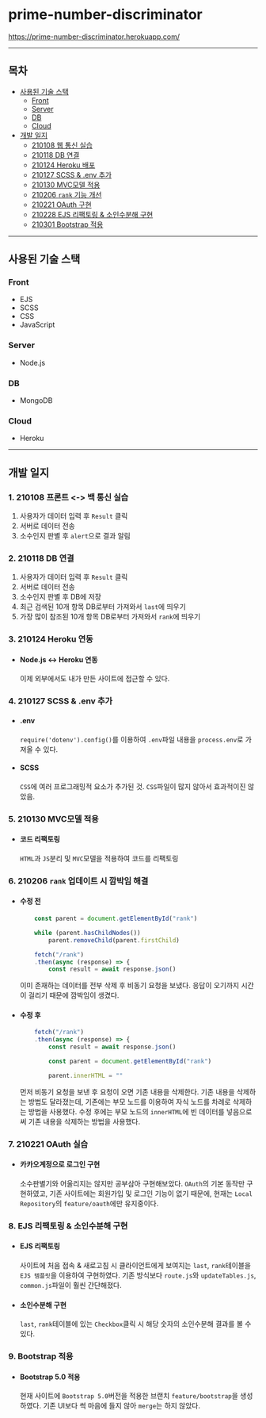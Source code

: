# prime-number-discriminator

https://prime-number-discriminator.herokuapp.com/

<hr>

## 목차
- [사용된 기술 스택](#사용된-기술-스택)
    - [Front](#front)
    - [Server](#server)
    - [DB](#db)
    - [Cloud](#cloud)
- [개발 일지](#개발-일지)
    - [210108 웹 통신 실습](#1-210108-프론트---백-통신-실습)
    - [210118 DB 연결](#2-210118-db-연결)
    - [210124 Heroku 배포](#3-210124-heroku-연동)
    - [210127 SCSS & .env 추가](#4-210127-scss--env-추가)
    - [210130 MVC모델 적용](#5-210130-mvc모델-적용)
    - [210206 `rank` 기능 개선](#6-210206-rank-업데이트-시-깜박임-해결)
    - [210221 OAuth 구현](#7-210221-oauth-실습)
    - [210228 EJS 리팩토링 & 소인수분해 구현](#8-ejs-리팩토링--소인수분해-구현)
    - [210301 Bootstrap 적용](#9-bootstrap-적용)

<hr>

## 사용된 기술 스택

### Front
- EJS
- SCSS
- CSS
- JavaScript

### Server
- Node.js

### DB
- MongoDB

### Cloud
- Heroku

<hr>

## 개발 일지

### 1. 210108 프론트 <-> 백 통신 실습
1. 사용자가 데이터 입력 후 `Result` 클릭
2. 서버로 데이터 전송
3. 소수인지 판별 후 `alert`으로 결과 알림

### 2. 210118 DB 연결
1. 사용자가 데이터 입력 후 `Result` 클릭
2. 서버로 데이터 전송
3. 소수인지 판별 후 DB에 저장
4. 최근 검색된 10개 항목 DB로부터 가져와서 `last`에 띄우기
5. 가장 많이 참조된 10개 항목 DB로부터 가져와서 `rank`에 띄우기

### 3. 210124 Heroku 연동
- #### Node.js <-> Heroku 연동
    이제 외부에서도 내가 만든 사이트에 접근할 수 있다.

### 4. 210127 SCSS & .env 추가
- #### .env
    `require('dotenv').config()`를 이용하여 `.env`파일 내용을 `process.env`로 가져올 수 있다.
- #### SCSS
    `CSS`에 여러 프로그래밍적 요소가 추가된 것. `CSS`파일이 많지 않아서 효과적이진 않았음.

### 5. 210130 MVC모델 적용
- #### 코드 리팩토링
    `HTML`과 `JS`분리 및 `MVC`모델을 적용하여 코드를 리팩토링

### 6. 210206 `rank` 업데이트 시 깜박임 해결
- #### 수정 전

    ```javascript
        const parent = document.getElementById("rank")

        while (parent.hasChildNodes())
            parent.removeChild(parent.firstChild)

        fetch("/rank")
        .then(async (response) => {
            const result = await response.json()
    ```

    이미 존재하는 데이터를 전부 삭제 후 비동기 요청을 보냈다. 응답이 오기까지 시간이 걸리기 때문에 깜박임이 생겼다.
    
- #### 수정 후

    ```javascript
        fetch("/rank")
        .then(async (response) => {
            const result = await response.json()

            const parent = document.getElementById("rank")

            parent.innerHTML = ""
    ```

    먼저 비동기 요청을 보낸 후 요청이 오면 기존 내용을 삭제한다. 기존 내용을 삭제하는 방법도 달라졌는데, 기존에는 부모 노드를 이용하여 자식 노드를 차례로 삭제하는 방법을 사용했다. 수정 후에는 부모 노드의 `innerHTML`에 빈 데이터를 넣음으로써 기존 내용을 삭제하는 방법을 사용했다. 

### 7. 210221 OAuth 실습
- #### 카카오계정으로 로그인 구현
    소수판별기와 어울리지는 않지만 공부삼아 구현해보았다. `OAuth`의 기본 동작만 구현하였고, 기존 사이트에는 회원가입 및 로그인 기능이 없기 때문에, 현재는 `Local Repository`의 `feature/oauth`에만 유지중이다.

### 8. EJS 리팩토링 & 소인수분해 구현
- #### EJS 리팩토링
    사이트에 처음 접속 & 새로고침 시 클라이언트에게 보여지는 `last`, `rank`테이블을 `EJS 템플릿`을 이용하여 구현하였다. 기존 방식보다 `route.js`와 `updateTables.js`, `common.js`파일이 훨씬 간단해졌다.
- #### 소인수분해 구현
    `last`, `rank`테이블에 있는 `Checkbox`클릭 시 해당 숫자의 소인수분해 결과를 볼 수 있다.

### 9. Bootstrap 적용
- #### Bootstrap 5.0 적용
    현재 사이트에 `Bootstrap 5.0`버전을 적용한 브랜치 `feature/bootstrap`을 생성하였다. 기존 UI보다 썩 마음에 들지 않아 `merge`는 하지 않았다.